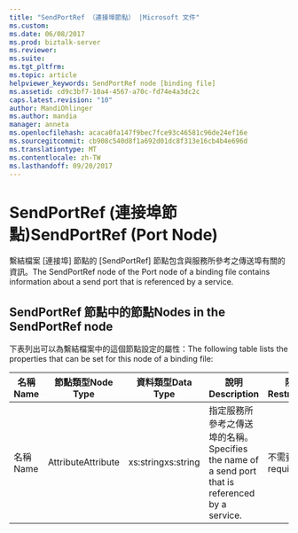 ```yaml
---
title: "SendPortRef （連接埠節點） |Microsoft 文件"
ms.custom: 
ms.date: 06/08/2017
ms.prod: biztalk-server
ms.reviewer: 
ms.suite: 
ms.tgt_pltfrm: 
ms.topic: article
helpviewer_keywords: SendPortRef node [binding file]
ms.assetid: cd9c3bf7-10a4-4567-a70c-fd74e4a3dc2c
caps.latest.revision: "10"
author: MandiOhlinger
ms.author: mandia
manager: anneta
ms.openlocfilehash: acaca0fa147f9bec7fce93c46581c96de24ef16e
ms.sourcegitcommit: cb908c540d8f1a692d01dc8f313e16cb4b4e696d
ms.translationtype: MT
ms.contentlocale: zh-TW
ms.lasthandoff: 09/20/2017
---
```

# <a name="sendportref-port-node"></a><span data-ttu-id="5a23a-102">SendPortRef (連接埠節點)</span><span class="sxs-lookup"><span data-stu-id="5a23a-102">SendPortRef (Port Node)</span></span>
<span data-ttu-id="5a23a-103">繫結檔案 [連接埠] 節點的 [SendPortRef] 節點包含與服務所參考之傳送埠有關的資訊。</span><span class="sxs-lookup"><span data-stu-id="5a23a-103">The SendPortRef node of the Port node of a binding file contains information about a send port that is referenced by a service.</span></span>  
  
## <a name="nodes-in-the-sendportref-node"></a><span data-ttu-id="5a23a-104">SendPortRef 節點中的節點</span><span class="sxs-lookup"><span data-stu-id="5a23a-104">Nodes in the SendPortRef node</span></span>  
 <span data-ttu-id="5a23a-105">下表列出可以為繫結檔案中的這個節點設定的屬性：</span><span class="sxs-lookup"><span data-stu-id="5a23a-105">The following table lists the properties that can be set for this node of a binding file:</span></span>  
  
|<span data-ttu-id="5a23a-106">**名稱**</span><span class="sxs-lookup"><span data-stu-id="5a23a-106">**Name**</span></span>|<span data-ttu-id="5a23a-107">**節點類型**</span><span class="sxs-lookup"><span data-stu-id="5a23a-107">**Node Type**</span></span>|<span data-ttu-id="5a23a-108">**資料類型**</span><span class="sxs-lookup"><span data-stu-id="5a23a-108">**Data Type**</span></span>|<span data-ttu-id="5a23a-109">**說明**</span><span class="sxs-lookup"><span data-stu-id="5a23a-109">**Description**</span></span>|<span data-ttu-id="5a23a-110">**限制**</span><span class="sxs-lookup"><span data-stu-id="5a23a-110">**Restrictions**</span></span>|<span data-ttu-id="5a23a-111">**註解**</span><span class="sxs-lookup"><span data-stu-id="5a23a-111">**Comments**</span></span>|  
|--------------|-------------------|-------------------|---------------------|----------------------|------------------|  
|<span data-ttu-id="5a23a-112">名稱</span><span class="sxs-lookup"><span data-stu-id="5a23a-112">Name</span></span>|<span data-ttu-id="5a23a-113">Attribute</span><span class="sxs-lookup"><span data-stu-id="5a23a-113">Attribute</span></span>|<span data-ttu-id="5a23a-114">xs:string</span><span class="sxs-lookup"><span data-stu-id="5a23a-114">xs:string</span></span>|<span data-ttu-id="5a23a-115">指定服務所參考之傳送埠的名稱。</span><span class="sxs-lookup"><span data-stu-id="5a23a-115">Specifies the name of a send port that is referenced by a service.</span></span>|<span data-ttu-id="5a23a-116">不需要</span><span class="sxs-lookup"><span data-stu-id="5a23a-116">Not required</span></span>|<span data-ttu-id="5a23a-117">預設值：空白</span><span class="sxs-lookup"><span data-stu-id="5a23a-117">Default value: empty</span></span>|